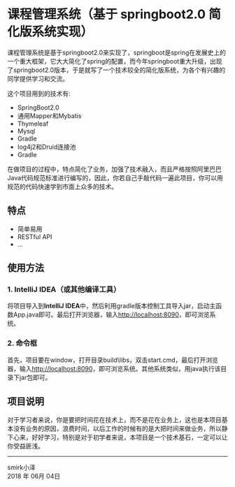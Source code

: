﻿# 课程管理系统（基于 springboot2.0 简化版系统实现）

课程管理系统是基于springboot2.0来实现了，springboot是spring在发展史上的一个重大框架，它大大简化了spring的配置，而今年springboot重大升级，出现了springboot2.0版本，于是就写了一个技术较全的简化版系统，为各个有兴趣的同学提供学习和交流。

这个项目用到的技术有:

* SpringBoot2.0
* 通用Mapper和Mybatis
* Thymeleaf
* Mysql
* Gradle
* log4j2和Druid连接池
* Gradle

在做项目的过程中，特点简化了业务，加强了技术融入，而且严格按照阿里巴巴Java代码规范标准进行编写的，因此，你若自己手敲代码一遍此项目，你可以用规范的代码快速学到市面上众多的技术。

## 特点

* 简单易用
* RESTful API
* ...


## 使用方法

### 1. IntelliJ IDEA（或其他编译工具）

将项目导入到**IntelliJ IDEA**中，然后利用gradle版本控制工具导入jar，启动主函数App.java即可。最后打开浏览器，输入<http://localhost:8090>，即可浏览系统。

### 2. 命令框
首先，项目要在window，打开目录build\libs，双击start.cmd，最后打开浏览器，输入<http://localhost:8090>，即可浏览系统。其他系统类似，用java执行该目录下jar包即可。

## 项目说明
对于学习者来说，你是要把时间花在技术上，而不是花在业务上，这也是本项目基本没有业务的原因，浪费时间，以后工作的时候有的是大把时间来做业务，所以静下心来，好好学习，特别是对于初学者来说，本项目是一个技术基石，一定可以让你受益匪浅。

------

smirk小泽   
2018 年 06月 04日    
